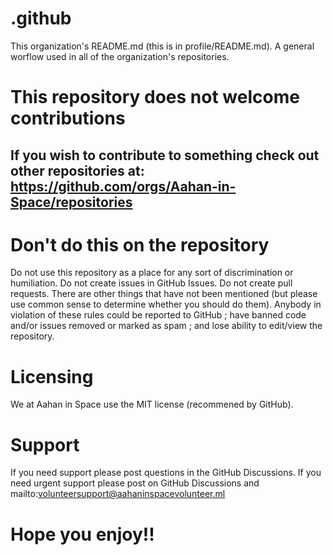 # .github
This organization's README.md (this is in profile/README.md).
A general worflow used in all of the organization's repositories.
# This repository does not welcome contributions
## If you wish to contribute to something check out other repositories at: https://github.com/orgs/Aahan-in-Space/repositories
# Don't do this on the repository
Do not use this repository as a place for any sort of discrimination or humiliation.
Do not create issues in GitHub Issues.
Do not create pull requests.
There are other things that have not been mentioned (but please use common sense to determine whether you should do them).
Anybody in violation of these rules could be reported to GitHub ; have banned code and/or issues removed or marked as spam ; and lose ability to edit/view the repository.
# Licensing
We at Aahan in Space use the MIT license (recommened by GitHub).
# Support
If you need support please post questions in the GitHub Discussions.
If you need urgent support please post on GitHub Discussions and mailto:volunteersupport@aahaninspacevolunteer.ml
# Hope you enjoy!!
